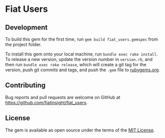 # Fiat Users

## Development

To build this gem for the first time, run `gem build fiat_users.gemspec` from the project folder.

To install this gem onto your local machine, run `bundle exec rake install`. To release a new version, update the version number in `version.rb`, and then run `bundle exec rake release`, which will create a git tag for the version, push git commits and tags, and push the `.gem` file to [rubygems.org](https://rubygems.org).

## Contributing

Bug reports and pull requests are welcome on GitHub at https://github.com/fiatinsight/fiat_users.

## License

The gem is available as open source under the terms of the [MIT License](https://opensource.org/licenses/MIT).
